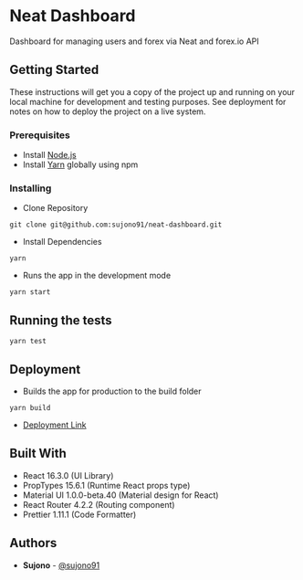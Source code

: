 # Neat Dashboard

Dashboard for managing users and forex via Neat and forex.io API

## Getting Started

These instructions will get you a copy of the project up and running on your local machine for development and testing purposes. See deployment for notes on how to deploy the project on a live system.

### Prerequisites

- Install [Node.js](https://nodejs.org/en/)
- Install [Yarn](https://yarnpkg.com/en/) globally using npm

### Installing

- Clone Repository
```
git clone git@github.com:sujono91/neat-dashboard.git
```

- Install Dependencies
```
yarn
```
- Runs the app in the development mode
```
yarn start
```

## Running the tests

```
yarn test
```

## Deployment

- Builds the app for production to the build folder
```
yarn build
```
- [Deployment Link](http://lush-fact.surge.sh/)

## Built With

- React 16.3.0 (UI Library)
- PropTypes 15.6.1 (Runtime React props type)
- Material UI 1.0.0-beta.40 (Material design for React)
- React Router 4.2.2 (Routing component)
- Prettier 1.11.1 (Code Formatter) 

## Authors

* **Sujono** - [@sujono91](https://github.com/sujono91)
